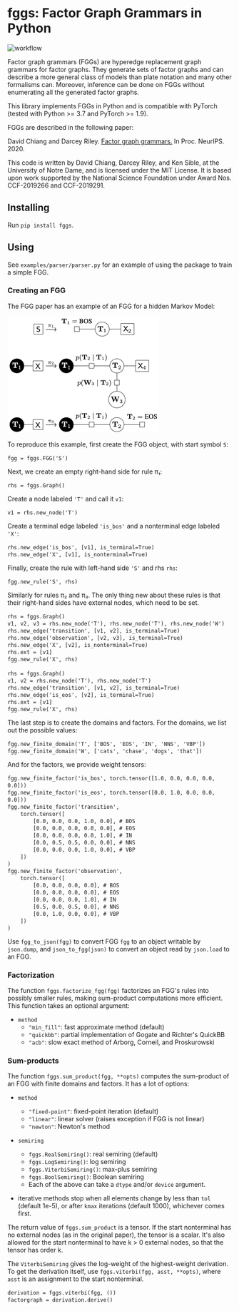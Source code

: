 # fggs: Factor Graph Grammars in Python
![workflow](https://github.com/diprism/fgg-implementation/actions/workflows/ci.yaml/badge.svg)

Factor graph grammars (FGGs) are hyperedge replacement graph grammars for factor graphs. They generate sets of factor graphs and can describe a more general class of models than plate notation and many other formalisms can. Moreover, inference can be done on FGGs without enumerating all the generated factor graphs.

This library implements FGGs in Python and is compatible with PyTorch (tested with Python >= 3.7 and PyTorch >= 1.9).

FGGs are described in the following paper:

David Chiang and Darcey Riley. [Factor graph grammars.](https://arxiv.org/abs/2010.12048) In Proc. NeurIPS. 2020.

This code is written by David Chiang, Darcey Riley, and Ken Sible, at the University of Notre Dame, and is licensed under the MIT License. It is based upon work supported by the National Science Foundation under Award Nos. CCF-2019266 and CCF-2019291.

## Installing

Run `pip install fggs`.

## Using

See `examples/parser/parser.py` for an example of using the package to
train a simple FGG.

### Creating an FGG

The FGG paper has an example of an FGG for a hidden Markov Model:

![An FGG for an HMM](images/hmm.png)

To reproduce this example, first create the FGG object, with start symbol `S`:

    fgg = fggs.FGG('S')

Next, we create an empty right-hand side for rule π₁:

    rhs = fggs.Graph()

Create a node labeled `'T'` and call it `v1`:

    v1 = rhs.new_node('T')

Create a terminal edge labeled `'is_bos'` and a nonterminal edge labeled `'X'`:

    rhs.new_edge('is_bos', [v1], is_terminal=True)
    rhs.new_edge('X', [v1], is_nonterminal=True)

Finally, create the rule with left-hand side `'S'` and rhs `rhs`:

    fgg.new_rule('S', rhs)

Similarly for rules π₂ and π₃. The only thing new about these rules is
that their right-hand sides have external nodes, which need to be set.

    rhs = fggs.Graph()
    v1, v2, v3 = rhs.new_node('T'), rhs.new_node('T'), rhs.new_node('W')
    rhs.new_edge('transition', [v1, v2], is_terminal=True)
    rhs.new_edge('observation', [v2, v3], is_terminal=True)
    rhs.new_edge('X', [v2], is_nonterminal=True)
    rhs.ext = [v1]
    fgg.new_rule('X', rhs)
    
    rhs = fggs.Graph()
    v1, v2 = rhs.new_node('T'), rhs.new_node('T')
    rhs.new_edge('transition', [v1, v2], is_terminal=True)
    rhs.new_edge('is_eos', [v2], is_terminal=True)
    rhs.ext = [v1]
    fgg.new_rule('X', rhs)

The last step is to create the domains and factors. For the domains,
we list out the possible values:

    fgg.new_finite_domain('T', ['BOS', 'EOS', 'IN', 'NNS', 'VBP'])
    fgg.new_finite_domain('W', ['cats', 'chase', 'dogs', 'that'])

And for the factors, we provide weight tensors:

    fgg.new_finite_factor('is_bos', torch.tensor([1.0, 0.0, 0.0, 0.0, 0.0]))
    fgg.new_finite_factor('is_eos', torch.tensor([0.0, 1.0, 0.0, 0.0, 0.0]))
    fgg.new_finite_factor('transition',
        torch.tensor([
            [0.0, 0.0, 0.0, 1.0, 0.0], # BOS
            [0.0, 0.0, 0.0, 0.0, 0.0], # EOS
            [0.0, 0.0, 0.0, 0.0, 1.0], # IN
            [0.0, 0.5, 0.5, 0.0, 0.0], # NNS
            [0.0, 0.0, 0.0, 1.0, 0.0], # VBP
        ])
    )
    fgg.new_finite_factor('observation',
        torch.tensor([
            [0.0, 0.0, 0.0, 0.0], # BOS
            [0.0, 0.0, 0.0, 0.0], # EOS
            [0.0, 0.0, 0.0, 1.0], # IN
            [0.5, 0.0, 0.5, 0.0], # NNS
            [0.0, 1.0, 0.0, 0.0], # VBP
        ])
    )

Use `fgg_to_json(fgg)` to convert FGG `fgg` to an object writable by
`json.dump`, and `json_to_fgg(json)` to convert an object read by
`json.load` to an FGG.

### Factorization

The function `fggs.factorize_fgg(fgg)` factorizes an FGG's rules into
possibly smaller rules, making sum-product computations more
efficient. This function takes an optional argument:

- `method`
  * `"min_fill"`: fast approximate method (default)
  * `"quickbb"`: partial implementation of Gogate and Richter's QuickBB
  * `"acb"`: slow exact method of Arborg, Corneil, and Proskurowski

### Sum-products

The function `fggs.sum_product(fgg, **opts)` computes the sum-product
of an FGG with finite domains and factors. It has a lot of options:

- `method`
  * `"fixed-point"`: fixed-point iteration (default)
  * `"linear"`: linear solver (raises exception if FGG is not linear)
  * `"newton"`: Newton's method
  
- `semiring`
  * `fggs.RealSemiring()`: real semiring (default)
  * `fggs.LogSemiring()`: log semiring
  * `fggs.ViterbiSemiring()`: max-plus semiring
  * `fggs.BoolSemiring()`: Boolean semiring
  * Each of the above can take a `dtype` and/or `device` argument.

- iterative methods stop when all elements change by less than `tol`
  (default 1e-5), or after `kmax` iterations (default 1000), whichever
  comes first.

The return value of `fggs.sum_product` is a tensor. If the start
nonterminal has no external nodes (as in the original paper), the
tensor is a scalar. It's also allowed for the start nonterminal to
have k > 0 external nodes, so that the tensor has order k.

The `ViterbiSemiring` gives the log-weight of the highest-weight
derivation. To get the derivation itself, use `fggs.viterbi(fgg, asst,
**opts)`, where `asst` is an assignment to the start nonterminal.

    derivation = fggs.viterbi(fgg, ())
    factorgraph = derivation.derive()

